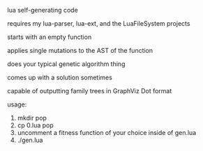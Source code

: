 lua self-generating code

requires my lua-parser, lua-ext, and the LuaFileSystem projects

starts with an empty function

applies single mutations to the AST of the function

does your typical genetic algorithm thing

comes up with a solution sometimes

capable of outputting family trees in GraphViz Dot format

usage:

1) mkdir pop
2) cp 0.lua pop
3) uncomment a fitness function of your choice inside of gen.lua
4) ./gen.lua
